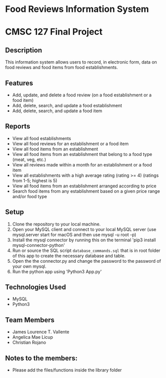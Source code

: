 # Food Reviews Information System
# CMSC 127 Final Project

## Description
This information system allows users to record, in electronic form, data on food reviews and food items from food establishments.

## Features
- Add, update, and delete a food review (on a food establishment or a food item)
- Add, delete, search, and update a food establishment
- Add, delete, search, and update a food item

## Reports
- View all food establishments
- View all food reviews for an establishment or a food item
- View all food items from an establishment
- View all food items from an establishment that belong to a food type (meat, veg, etc.)
- View all reviews made within a month for an establishment or a food item
- View all establishments with a high average rating (rating >= 4) (ratings from 1-5; highest is 5)
- View all food items from an establishment arranged according to price
- Search food items from any establishment based on a given price range and/or food type

## Setup
1. Clone the repository to your local machine.
2. Open your MySQL client and connect to your local MySQL server (use mysql.server start for macOS and then use mysql -u root -p)
4. Install the mysql connector by running this on the terminal 'pip3 install mysql-connector-python'
5. Run or source the SQL script `database_commands.sql` that is in root folder of this app to create the necessary database and table.
6. Open the the connector.py and change the password to the password of your own mysql.
7. Run the python app using 'Python3 App.py'

## Technologies Used
- MySQL
- Python3


## Team Members
- James Lourence T. Vallente
- Angelica Mae Licup
- Christian Rojano

## Notes to the members:
- Please add the files/functions inside the library folder



